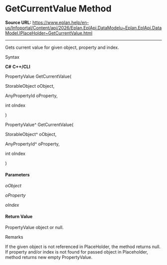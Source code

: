 # GetCurrentValue Method

**Source URL:** https://www.eplan.help/en-us/Infoportal/Content/api/2026/Eplan.EplApi.DataModelu~Eplan.EplApi.DataModel.IPlaceHolder~GetCurrentValue.html

---

Gets current value for given object, property and index.

Syntax

**C#**
**C++/CLI**


PropertyValue GetCurrentValue( 

   StorableObject oObject,

   AnyPropertyId oProperty,

   int oIndex

)

PropertyValue^ GetCurrentValue( 

   StorableObject^ oObject,

   AnyPropertyId^ oProperty,

   int oIndex

)


#### Parameters

*oObject*


*oProperty*


*oIndex*

#### Return Value

PropertyValue object or null.

Remarks

If the given object is not referenced in PlaceHolder, the method returns null. If property and/or index is not found for passed object in Placeholder, method returns new empty PropertyValue.
